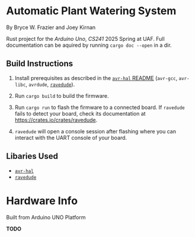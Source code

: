 Automatic Plant Watering System
===============================

By Bryce W. Frazier and Joey Kirnan

Rust project for the _Arduino Uno_, _CS241_ 2025 Spring at UAF. Full documentation can be aquired by running 
`cargo doc --open` in a dir.


## Build Instructions
1. Install prerequisites as described in the [`avr-hal` README] (`avr-gcc`, `avr-libc`, `avrdude`, [`ravedude`]).

2. Run `cargo build` to build the firmware.

3. Run `cargo run` to flash the firmware to a connected board.  If `ravedude`
   fails to detect your board, check its documentation at
   <https://crates.io/crates/ravedude>.

4. `ravedude` will open a console session after flashing where you can interact
   with the UART console of your board.


## Libaries Used
- [`avr-hal`](https://github.com/Rahix/avr-hal)
- [`ravedude`]


# Hardware Info
Built from Arduino UNO Platform

**TODO**

[`avr-hal` README]: https://github.com/Rahix/avr-hal#readme
[`ravedude`]: https://crates.io/crates/ravedude
